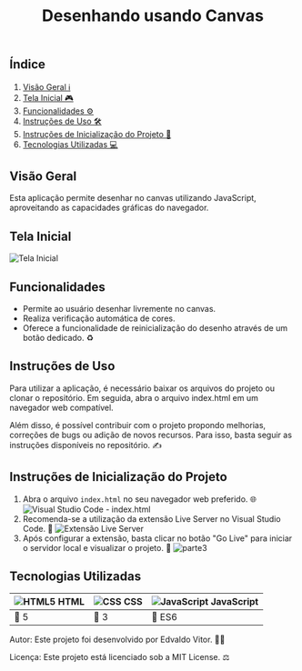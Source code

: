 <header>
  <h1>Desenhando usando Canvas</h1>
</header>
<main>
  <h2>Índice</h2>
  <ol>
    <li><a href="#visão-geral">Visão Geral ℹ️</a></li>
    <li><a href="#tela-do-dashboard">Tela Inicial 🎮</a></li>
    <li><a href="#business-rules">Funcionalidades ⚙️</a></li>
    <li><a href="#funcionamento-dos-filtros">Instruções de Uso 🛠️</a></li>
    <li><a href="#instruções-de-inicialização-do-projeto">Instruções de Inicialização do Projeto 🚀</a></li>
    <li><a href="#tecnologias-utilizadas">Tecnologias Utilizadas 💻</a></li>
  </ol>
  <section id="visão-geral">
    <h2>Visão Geral</h2>
    <p>Esta aplicação permite desenhar no canvas utilizando JavaScript, aproveitando as capacidades gráficas do navegador.</p>
  </section>
  <section id="tela-do-dashboard">
    <h2>Tela Inicial</h2>
    <img src="https://github.com/edvaldovitor250/drawing-canvas/assets/116117189/1e457cf5-4d85-44ec-8497-4223baefea1c" alt="Tela Inicial">
  </section>
  <section id="business-rules">
    <h2>Funcionalidades</h2>
    <ul>
      <li>Permite ao usuário desenhar livremente no canvas.</li>
      <li>Realiza verificação automática de cores.</li>
      <li>Oferece a funcionalidade de reinicialização do desenho através de um botão dedicado. ♻️</li>
    </ul>
  </section>
  <section id="funcionamento-dos-filtros">
    <h2>Instruções de Uso</h2>
    <p>Para utilizar a aplicação, é necessário baixar os arquivos do projeto ou clonar o repositório. Em seguida, abra o arquivo index.html em um navegador web compatível.</p>
    <p>Além disso, é possível contribuir com o projeto propondo melhorias, correções de bugs ou adição de novos recursos. Para isso, basta seguir as instruções disponíveis no repositório. ✍️</p>
  </section>
  <section id="instruções-de-inicialização-do-projeto">
    <h2>Instruções de Inicialização do Projeto</h2>
    <ol>
      <li>Abra o arquivo <code>index.html</code> no seu navegador web preferido. 🌐
        <img src="https://github.com/edvaldovitor250/dashbord/assets/116117189/8b9fb383-d9e5-44b8-9e54-dff95d16fb44" alt="Visual Studio Code - index.html">
      </li>
      <li>Recomenda-se a utilização da extensão Live Server no Visual Studio Code. 🚀
        <img src="https://github.com/edvaldovitor250/dashbord/assets/116117189/88c85725-2358-4f13-b6ed-1e9270f87beb" alt="Extensão Live Server">
      </li>
      <li>Após configurar a extensão, basta clicar no botão "Go Live" para iniciar o servidor local e visualizar o projeto. 🚀
        <img src="https://github.com/edvaldovitor250/jogo-da-velha/assets/116117189/abf9458d-1816-43d1-abe0-8693d8d0a462" alt="parte3">
      </li>
    </ol>
  </section>
  <section id="tecnologias-utilizadas">
    <h2>Tecnologias Utilizadas</h2>
    <table>
      <thead>
        <tr>
          <th><img src="https://skillicons.dev/icons?i=html" alt="HTML5"> HTML</th>
          <th><img src="https://skillicons.dev/icons?i=css" alt="CSS"> CSS</th>
          <th><img src="https://skillicons.dev/icons?i=js" alt="JavaScript"> JavaScript</th>
        </tr>
      </thead>
      <tbody>
        <tr>
          <td>🔖 5</td>
          <td>🔖 3</td>
          <td>🔖 ES6</td>
        </tr>
      </tbody>
    </table>
  </section>
  <footer>
    <p>Autor: Este projeto foi desenvolvido por Edvaldo Vitor. 👨‍💻</p>
    <p>Licença: Este projeto está licenciado sob a MIT License. ⚖️</p>
  </footer>
</main>
